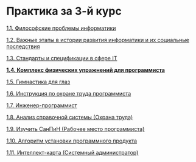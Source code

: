 # Практика за 3-й курс
[1.1. Философские проблемы информатики](https://github.com/AnotherStudent/praxis3/raw/master/1.1.%20%D0%A4%D0%B8%D0%BB%D0%BE%D1%81%D0%BE%D1%84%D1%81%D0%BA%D0%B8%D0%B5%20%D0%BF%D1%80%D0%BE%D0%B1%D0%BB%D0%B5%D0%BC%D1%8B%20%D0%B8%D0%BD%D1%84%D0%BE%D1%80%D0%BC%D0%B0%D1%82%D0%B8%D0%BA%D0%B8.docx)

[1.2. Важные этапы в истории развития информатики и их социальные последствия](https://github.com/AnotherStudent/praxis3/raw/master/1.2.%20%D0%92%D0%B0%D0%B6%D0%BD%D1%8B%D0%B5%20%D1%8D%D1%82%D0%B0%D0%BF%D1%8B%20%D0%B2%20%D0%B8%D1%81%D1%82%D0%BE%D1%80%D0%B8%D0%B8%20%D1%80%D0%B0%D0%B7%D0%B2%D0%B8%D1%82%D0%B8%D1%8F%20%D0%B8%D0%BD%D1%84%D0%BE%D1%80%D0%BC%D0%B0%D1%82%D0%B8%D0%BA%D0%B8%20%D0%B8%20%D0%B8%D1%85%20%D1%81%D0%BE%D1%86%D0%B8%D0%B0%D0%BB%D1%8C%D0%BD%D1%8B%D0%B5%20%D0%BF%D0%BE%D1%81%D0%BB%D0%B5%D0%B4%D1%81%D1%82%D0%B2%D0%B8%D1%8F.pdf)

[1.3. Стандарты и спецификации в сфере IT](https://github.com/AnotherStudent/praxis3/raw/master/1.3.%20%D0%A1%D1%82%D0%B0%D0%BD%D0%B4%D0%B0%D1%80%D1%82%D1%8B%20%D0%B8%20%D1%81%D0%BF%D0%B5%D1%86%D0%B8%D1%84%D0%B8%D0%BA%D0%B0%D1%86%D0%B8%D0%B8%20%D0%B2%20%D1%81%D1%84%D0%B5%D1%80%D0%B5%20IT.pdf)

**[1.4. Комплекс физических упражнений для программиста]()**

[1.5. Гимнастика для глаз](https://github.com/AnotherStudent/praxis3/raw/master/1.5.%20%D0%93%D0%B8%D0%BC%D0%BD%D0%B0%D1%81%D1%82%D0%B8%D0%BA%D0%B0%20%D0%B4%D0%BB%D1%8F%20%D0%B3%D0%BB%D0%B0%D0%B7.docx)

[1.6. Инструкция по охране труда программиста](https://github.com/AnotherStudent/praxis3/raw/master/1.6.%20%D0%98%D0%BD%D1%81%D1%82%D1%80%D1%83%D0%BA%D1%86%D0%B8%D1%8F%20%D0%BF%D0%BE%20%D0%BE%D1%85%D1%80%D0%B0%D0%BD%D0%B5%20%D1%82%D1%80%D1%83%D0%B4%D0%B0%20%D0%BF%D1%80%D0%BE%D0%B3%D1%80%D0%B0%D0%BC%D0%BC%D0%B8%D1%81%D1%82%D0%B0.pdf)

[1.7. Инженер-программист](https://github.com/AnotherStudent/praxis3/raw/master/1.7.%20%D0%98%D0%BD%D0%B6%D0%B5%D0%BD%D0%B5%D1%80-%D0%BF%D1%80%D0%BE%D0%B3%D1%80%D0%B0%D0%BC%D0%BC%D0%B8%D1%81%D1%82.docx)

[1.8. Анализ справочной системы (Охрана труда)](https://github.com/AnotherStudent/praxis3/raw/master/1.8.%20%D0%90%D0%BD%D0%B0%D0%BB%D0%B8%D0%B7%20%D1%81%D0%BF%D1%80%D0%B0%D0%B2%D0%BE%D1%87%D0%BD%D0%BE%D0%B8%CC%86%20%D1%81%D0%B8%D1%81%D1%82%D0%B5%D0%BC%D1%8B%20(%D0%9E%D1%85%D1%80%D0%B0%D0%BD%D0%B0%20%D1%82%D1%80%D1%83%D0%B4%D0%B0).docx)

[1.9. Изучить СанПиН (Рабочее место программиста)](https://github.com/AnotherStudent/praxis3/raw/master/1.9.%20%D0%98%D0%B7%D1%83%D1%87%D0%B8%D1%82%D1%8C%20%D0%A1%D0%B0%D0%BD%D0%9F%D0%B8%D0%9D.pdf)

[1.10. Алгоритм установки программного продукта](https://github.com/AnotherStudent/praxis3/raw/master/1.10.%20%D0%90%D0%BB%D0%B3%D0%BE%D1%80%D0%B8%D1%82%D0%BC%20%D1%83%D1%81%D1%82%D0%B0%D0%BD%D0%BE%D0%B2%D0%BA%D0%B8%20%D0%BF%D1%80%D0%BE%D0%B3%D1%80%D0%B0%D0%BC%D0%BC%D0%BD%D0%BE%D0%B3%D0%BE%20%D0%BF%D1%80%D0%BE%D0%B4%D1%83%D0%BA%D1%82%D0%B0.docx)

[1.11. Интеллект-карта (Системный администратор)](https://github.com/AnotherStudent/praxis3/raw/master/1.11.%20%D0%98%D0%BD%D1%82%D0%B5%D0%BB%D0%BB%D0%B5%D0%BA%D1%82-%D0%BA%D0%B0%D1%80%D1%82%D0%B0%20(%D0%A1%D0%B8%D1%81%D1%82%D0%B5%D0%BC%D0%BD%D1%8B%D0%B8%CC%86%20%D0%B0%D0%B4%D0%BC%D0%B8%D0%BD%D0%B8%D1%81%D1%82%D1%80%D0%B0%D1%82%D0%BE%D1%80).pdf)
